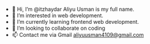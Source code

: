 - 👋 Hi, I’m @itzhaydar Aliyu Usman is my full name.
- 👀 I’m interested in web development.
- 🌱 I’m currently learning frontend web development.
- 💞️ I’m looking to collaborate on coding
- 📫 Contact me via Gmail aliyuusman4109@gmail.com

<!---
Dev-Haydar/Dev-Haydar is a ✨ special ✨ repository because its `README.md` (this file) appears on your GitHub profile.
You can click the Preview link to take a look at your changes.
--->
